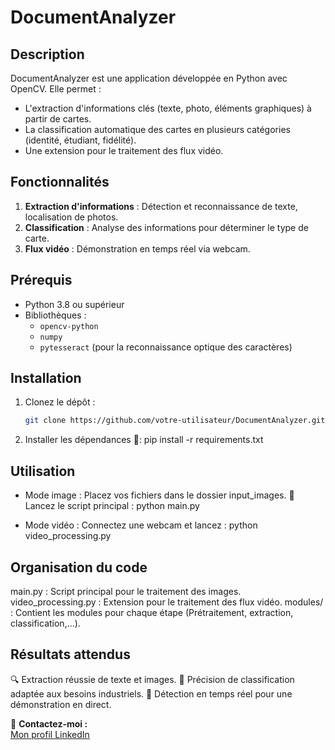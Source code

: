 # DocumentAnalyzer

## Description
DocumentAnalyzer est une application développée en Python avec OpenCV. Elle permet :
- L'extraction d'informations clés (texte, photo, éléments graphiques) à partir de cartes.
- La classification automatique des cartes en plusieurs catégories (identité, étudiant, fidélité).
- Une extension pour le traitement des flux vidéo.

## Fonctionnalités
1. **Extraction d'informations** : Détection et reconnaissance de texte, localisation de photos.
2. **Classification** : Analyse des informations pour déterminer le type de carte.
3. **Flux vidéo** : Démonstration en temps réel via webcam.

## Prérequis
- Python 3.8 ou supérieur
- Bibliothèques :
  - `opencv-python`
  - `numpy`
  - `pytesseract` (pour la reconnaissance optique des caractères)
  
## Installation
1. Clonez le dépôt :
   ```bash
   git clone https://github.com/votre-utilisateur/DocumentAnalyzer.git
   
2. Installer les dépendances 🔧:
   pip install -r requirements.txt

## Utilisation
- Mode image :
Placez vos fichiers dans le dossier input_images.
💫 Lancez le script principal :
python main.py

- Mode vidéo :
Connectez une webcam et lancez :
python video_processing.py


## Organisation du code
main.py : Script principal pour le traitement des images.
video_processing.py : Extension pour le traitement des flux vidéo.
modules/ : Contient les modules pour chaque étape (Prétraitement, extraction, classification,...).

## Résultats attendus
🔍 Extraction réussie de texte et images.
🧠 Précision de classification adaptée aux besoins industriels.
🎥 Détection en temps réel pour une démonstration en direct.

📧 **Contactez-moi :**  
[Mon profil LinkedIn](https://www.linkedin.com/in/sondoskocila/) 

